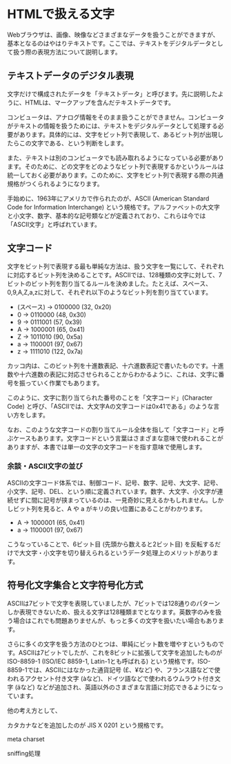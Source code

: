 # HTMLで扱える文字

Webブラウザは、画像、映像などさまざまなデータを扱うことができますが、基本となるのはやはりテキストです。ここでは、テキストをデジタルデータとして扱う際の表現方法について説明します。

## テキストデータのデジタル表現

文字だけで構成されたデータを「テキストデータ」と呼びます。先に説明したように、HTMLは、マークアップを含んだテキストデータです。

コンビュータは、アナログ情報をそのまま扱うことができません。コンピュータがテキストの情報を扱うためには、テキストをデジタルデータとして処理する必要があります。具体的には、文字をビット列で表現して、あるビット列が出現したらこの文字である、という判断をします。

また、テキストは別のコンピュータでも読み取れるようになっている必要があります。そのために、どの文字をどのようなビット列で表現するかというルールは統一しておく必要があります。このために、文字をビット列で表現する際の共通規格がつくられるようになります。

手始めに、1963年にアメリカで作られたのが、ASCII (American Standard Code for Information Interchange) という規格です。アルファベットの大文字と小文字、数字、基本的な記号類などが定義されており、これらは今では「ASCII文字」と呼ばれています。

## 文字コード

文字をビット列で表現する最も単純な方法は、扱う文字を一覧にして、それぞれに対応するビット列を決めることです。ASCIIでは、128種類の文字に対して、7ビットのビット列を割り当てるルールを決めました。たとえば、スペース、0,9,A,Z,a,zに対して、それぞれ以下のようなビット列を割り当てています。

- (スペース) → 0100000 (32, 0x20)
- 0 → 0110000 (48, 0x30)
- 9 → 0111001 (57, 0x39)
- A → 1000001 (65, 0x41)
- Z → 1011010 (90, 0x5a)
- a → 1100001 (97, 0x67)
- z → 1111010 (122, 0x7a)

カッコ内は、このビット列を十進数表記、十六進数表記で書いたものです。十進数や十六進数の表記に対応させられることからわかるように、これは、文字に番号を振っていく作業でもあります。

このように、文字に割り当てられた番号のことを「文字コード」(Character Code) と呼び、「ASCIIでは、大文字Aの文字コードは0x41である」のような言い方をします。

なお、このような文字コードの割り当てルール全体を指して「文字コード」と呼ぶケースもあります。文字コードという言葉はさまざまな意味で使われることがありますが、本書では単一の文字の文字コードを指す意味で使用します。

### 余談・ASCII文字の並び

ASCIIの文字コード体系では、制御コード、記号、数字、記号、大文字、記号、小文字、記号、DEL、という順に定義されています。数字、大文字、小文字が連続せずに間に記号が挟まっているのは、一見奇妙に見えるかもしれません。しかしビット列を見ると、A や a がキリの良い位置にあることがわかります。

- A → 1000001 (65, 0x41)
- a → 1100001 (97, 0x67)

こうなっていることで、6ビット目 (先頭から数えると2ビット目) を反転するだけで大文字・小文字を切り替えられるというデータ処理上のメリットがあります。

## 符号化文字集合と文字符号化方式

ASCIIは7ビットで文字を表現していましたが、7ビットでは128通りのパターンしか表現できないため、扱える文字は128種類までとなります。英数字のみを扱う場合はこれでも問題ありませんが、もっと多くの文字を扱いたい場合もあります。

さらに多くの文字を扱う方法のひとつは、単純にビット数を増やすというものです。ASCIIは7ビットでしたが、これを8ビットに拡張して文字を追加したものが ISO-8859-1 (ISO/IEC 8859-1, Latin-1とも呼ばれる) という規格です。ISO-8859-1では、ASCIIにはなかった通貨記号 (£、¥など) や、フランス語などで使われるアクセント付き文字 (àなど)、ドイツ語などで使われるウムラウト付き文字 (äなど) などが追加され、英語以外のさまざまな言語に対応できるようになっています。

他の考え方として、

カタカナなどを追加したのが JIS X 0201 という規格です。


meta charset

sniffing処理


